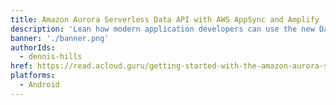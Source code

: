 ```yaml
---
title: Amazon Aurora Serverless Data API with AWS AppSync and Amplify
description: 'Lean how modern application developers can use the new Data API to create and connect to an Aurora Serverless Database'
banner: './banner.png'
authorIds:
  - dennis-hills
href: https://read.acloud.guru/getting-started-with-the-amazon-aurora-serverless-data-api-6b84e466b109
platforms:
  - Android
---
```

